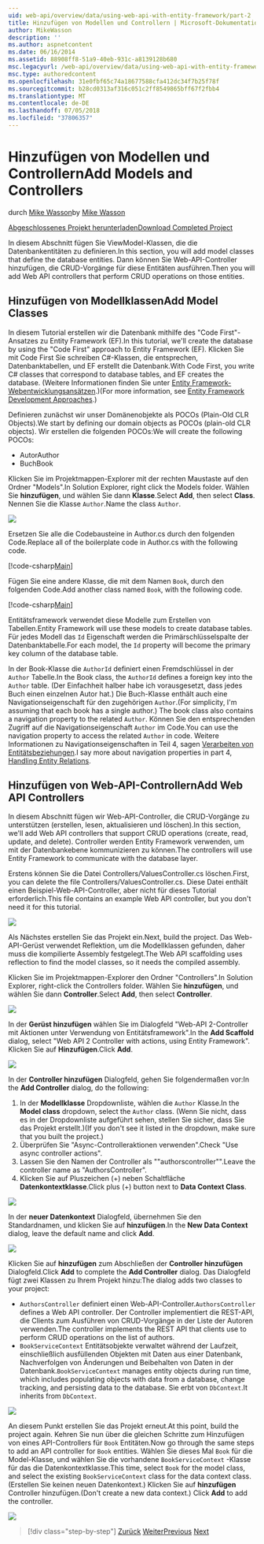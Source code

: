 ```yaml
---
uid: web-api/overview/data/using-web-api-with-entity-framework/part-2
title: Hinzufügen von Modellen und Controllern | Microsoft-Dokumentation
author: MikeWasson
description: ''
ms.author: aspnetcontent
ms.date: 06/16/2014
ms.assetid: 88908ff8-51a9-40eb-931c-a8139128b680
msc.legacyurl: /web-api/overview/data/using-web-api-with-entity-framework/part-2
msc.type: authoredcontent
ms.openlocfilehash: 31e0fbf65c74a18677588cfa412dc34f7b25f78f
ms.sourcegitcommit: b28cd0313af316c051c2ff8549865bff67f2fbb4
ms.translationtype: MT
ms.contentlocale: de-DE
ms.lasthandoff: 07/05/2018
ms.locfileid: "37806357"
---
```

<a name="add-models-and-controllers"></a><span data-ttu-id="1528d-102">Hinzufügen von Modellen und Controllern</span><span class="sxs-lookup"><span data-stu-id="1528d-102">Add Models and Controllers</span></span>
====================
<span data-ttu-id="1528d-103">durch [Mike Wasson](https://github.com/MikeWasson)</span><span class="sxs-lookup"><span data-stu-id="1528d-103">by [Mike Wasson](https://github.com/MikeWasson)</span></span>

[<span data-ttu-id="1528d-104">Abgeschlossenes Projekt herunterladen</span><span class="sxs-lookup"><span data-stu-id="1528d-104">Download Completed Project</span></span>](https://github.com/MikeWasson/BookService)

<span data-ttu-id="1528d-105">In diesem Abschnitt fügen Sie ViewModel-Klassen, die die Datenbankentitäten zu definieren.</span><span class="sxs-lookup"><span data-stu-id="1528d-105">In this section, you will add model classes that define the database entities.</span></span> <span data-ttu-id="1528d-106">Dann können Sie Web-API-Controller hinzufügen, die CRUD-Vorgänge für diese Entitäten ausführen.</span><span class="sxs-lookup"><span data-stu-id="1528d-106">Then you will add Web API controllers that perform CRUD operations on those entities.</span></span>

## <a name="add-model-classes"></a><span data-ttu-id="1528d-107">Hinzufügen von Modellklassen</span><span class="sxs-lookup"><span data-stu-id="1528d-107">Add Model Classes</span></span>

<span data-ttu-id="1528d-108">In diesem Tutorial erstellen wir die Datenbank mithilfe des "Code First"-Ansatzes zu Entity Framework (EF).</span><span class="sxs-lookup"><span data-stu-id="1528d-108">In this tutorial, we'll create the database by using the "Code First" approach to Entity Framework (EF).</span></span> <span data-ttu-id="1528d-109">Klicken Sie mit Code First Sie schreiben C#-Klassen, die entsprechen, Datenbanktabellen, und EF erstellt die Datenbank.</span><span class="sxs-lookup"><span data-stu-id="1528d-109">With Code First, you write C# classes that correspond to database tables, and EF creates the database.</span></span> <span data-ttu-id="1528d-110">(Weitere Informationen finden Sie unter [Entity Framework-Webentwicklungsansätzen](https://msdn.microsoft.com/library/ms178359%28v=vs.110%29.aspx#dbfmfcf).)</span><span class="sxs-lookup"><span data-stu-id="1528d-110">(For more information, see [Entity Framework Development Approaches](https://msdn.microsoft.com/library/ms178359%28v=vs.110%29.aspx#dbfmfcf).)</span></span>

<span data-ttu-id="1528d-111">Definieren zunächst wir unser Domänenobjekte als POCOs (Plain-Old CLR Objects).</span><span class="sxs-lookup"><span data-stu-id="1528d-111">We start by defining our domain objects as POCOs (plain-old CLR objects).</span></span> <span data-ttu-id="1528d-112">Wir erstellen die folgenden POCOs:</span><span class="sxs-lookup"><span data-stu-id="1528d-112">We will create the following POCOs:</span></span>

- <span data-ttu-id="1528d-113">Autor</span><span class="sxs-lookup"><span data-stu-id="1528d-113">Author</span></span>
- <span data-ttu-id="1528d-114">Buch</span><span class="sxs-lookup"><span data-stu-id="1528d-114">Book</span></span>

<span data-ttu-id="1528d-115">Klicken Sie im Projektmappen-Explorer mit der rechten Maustaste auf den Ordner "Models".</span><span class="sxs-lookup"><span data-stu-id="1528d-115">In Solution Explorer, right click the Models folder.</span></span> <span data-ttu-id="1528d-116">Wählen Sie **hinzufügen**, und wählen Sie dann **Klasse**.</span><span class="sxs-lookup"><span data-stu-id="1528d-116">Select **Add**, then select **Class**.</span></span> <span data-ttu-id="1528d-117">Nennen Sie die Klasse `Author`.</span><span class="sxs-lookup"><span data-stu-id="1528d-117">Name the class `Author`.</span></span>

![](part-2/_static/image1.png)

<span data-ttu-id="1528d-118">Ersetzen Sie alle die Codebausteine in Author.cs durch den folgenden Code.</span><span class="sxs-lookup"><span data-stu-id="1528d-118">Replace all of the boilerplate code in Author.cs with the following code.</span></span>

[!code-csharp[Main](part-2/samples/sample1.cs)]

<span data-ttu-id="1528d-119">Fügen Sie eine andere Klasse, die mit dem Namen `Book`, durch den folgenden Code.</span><span class="sxs-lookup"><span data-stu-id="1528d-119">Add another class named `Book`, with the following code.</span></span>

[!code-csharp[Main](part-2/samples/sample2.cs)]

<span data-ttu-id="1528d-120">Entitätsframework verwendet diese Modelle zum Erstellen von Tabellen.</span><span class="sxs-lookup"><span data-stu-id="1528d-120">Entity Framework will use these models to create database tables.</span></span> <span data-ttu-id="1528d-121">Für jedes Modell das `Id` Eigenschaft werden die Primärschlüsselspalte der Datenbanktabelle.</span><span class="sxs-lookup"><span data-stu-id="1528d-121">For each model, the `Id` property will become the primary key column of the database table.</span></span>

<span data-ttu-id="1528d-122">In der Book-Klasse die `AuthorId` definiert einen Fremdschlüssel in der `Author` Tabelle.</span><span class="sxs-lookup"><span data-stu-id="1528d-122">In the Book class, the `AuthorId` defines a foreign key into the `Author` table.</span></span> <span data-ttu-id="1528d-123">(Der Einfachheit halber habe ich vorausgesetzt, dass jedes Buch einen einzelnen Autor hat.) Die Buch-Klasse enthält auch eine Navigationseigenschaft für den zugehörigen `Author`.</span><span class="sxs-lookup"><span data-stu-id="1528d-123">(For simplicity, I'm assuming that each book has a single author.) The book class also contains a navigation property to the related `Author`.</span></span> <span data-ttu-id="1528d-124">Können Sie den entsprechenden Zugriff auf die Navigationseigenschaft `Author` im Code.</span><span class="sxs-lookup"><span data-stu-id="1528d-124">You can use the navigation property to access the related `Author` in code.</span></span> <span data-ttu-id="1528d-125">Weitere Informationen zu Navigationseigenschaften in Teil 4, sagen [Verarbeiten von Entitätsbeziehungen](part-4.md).</span><span class="sxs-lookup"><span data-stu-id="1528d-125">I say more about navigation properties in part 4, [Handling Entity Relations](part-4.md).</span></span>

## <a name="add-web-api-controllers"></a><span data-ttu-id="1528d-126">Hinzufügen von Web-API-Controllern</span><span class="sxs-lookup"><span data-stu-id="1528d-126">Add Web API Controllers</span></span>

<span data-ttu-id="1528d-127">In diesem Abschnitt fügen wir Web-API-Controller, die CRUD-Vorgänge zu unterstützen (erstellen, lesen, aktualisieren und löschen).</span><span class="sxs-lookup"><span data-stu-id="1528d-127">In this section, we'll add Web API controllers that support CRUD operations (create, read, update, and delete).</span></span> <span data-ttu-id="1528d-128">Controller werden Entity Framework verwenden, um mit der Datenbankebene kommunizieren zu können.</span><span class="sxs-lookup"><span data-stu-id="1528d-128">The controllers will use Entity Framework to communicate with the database layer.</span></span>

<span data-ttu-id="1528d-129">Erstens können Sie die Datei Controllers/ValuesController.cs löschen.</span><span class="sxs-lookup"><span data-stu-id="1528d-129">First, you can delete the file Controllers/ValuesController.cs.</span></span> <span data-ttu-id="1528d-130">Diese Datei enthält einen Beispiel-Web-API-Controller, aber nicht für dieses Tutorial erforderlich.</span><span class="sxs-lookup"><span data-stu-id="1528d-130">This file contains an example Web API controller, but you don't need it for this tutorial.</span></span>

![](part-2/_static/image2.png)

<span data-ttu-id="1528d-131">Als Nächstes erstellen Sie das Projekt ein.</span><span class="sxs-lookup"><span data-stu-id="1528d-131">Next, build the project.</span></span> <span data-ttu-id="1528d-132">Das Web-API-Gerüst verwendet Reflektion, um die Modellklassen gefunden, daher muss die kompilierte Assembly festgelegt.</span><span class="sxs-lookup"><span data-stu-id="1528d-132">The Web API scaffolding uses reflection to find the model classes, so it needs the compiled assembly.</span></span>

<span data-ttu-id="1528d-133">Klicken Sie im Projektmappen-Explorer den Ordner "Controllers".</span><span class="sxs-lookup"><span data-stu-id="1528d-133">In Solution Explorer, right-click the Controllers folder.</span></span> <span data-ttu-id="1528d-134">Wählen Sie **hinzufügen**, und wählen Sie dann **Controller**.</span><span class="sxs-lookup"><span data-stu-id="1528d-134">Select **Add**, then select **Controller**.</span></span>

![](part-2/_static/image3.png)

<span data-ttu-id="1528d-135">In der **Gerüst hinzufügen** wählen Sie im Dialogfeld "Web-API 2-Controller mit Aktionen unter Verwendung von Entitätsframework".</span><span class="sxs-lookup"><span data-stu-id="1528d-135">In the **Add Scaffold** dialog, select "Web API 2 Controller with actions, using Entity Framework".</span></span> <span data-ttu-id="1528d-136">Klicken Sie auf **Hinzufügen**.</span><span class="sxs-lookup"><span data-stu-id="1528d-136">Click **Add**.</span></span>

![](part-2/_static/image4.png)

<span data-ttu-id="1528d-137">In der **Controller hinzufügen** Dialogfeld, gehen Sie folgendermaßen vor:</span><span class="sxs-lookup"><span data-stu-id="1528d-137">In the **Add Controller** dialog, do the following:</span></span>

1. <span data-ttu-id="1528d-138">In der **Modellklasse** Dropdownliste, wählen die `Author` Klasse.</span><span class="sxs-lookup"><span data-stu-id="1528d-138">In the **Model class** dropdown, select the `Author` class.</span></span> <span data-ttu-id="1528d-139">(Wenn Sie nicht, dass es in der Dropdownliste aufgeführt sehen, stellen Sie sicher, dass Sie das Projekt erstellt.)</span><span class="sxs-lookup"><span data-stu-id="1528d-139">(If you don't see it listed in the dropdown, make sure that you built the project.)</span></span>
2. <span data-ttu-id="1528d-140">Überprüfen Sie "Async-Controlleraktionen verwenden".</span><span class="sxs-lookup"><span data-stu-id="1528d-140">Check "Use async controller actions".</span></span>
3. <span data-ttu-id="1528d-141">Lassen Sie den Namen der Controller als &quot;"authorscontroller"&quot;.</span><span class="sxs-lookup"><span data-stu-id="1528d-141">Leave the controller name as &quot;AuthorsController&quot;.</span></span>
4. <span data-ttu-id="1528d-142">Klicken Sie auf Pluszeichen (+) neben Schaltfläche **Datenkontextklasse**.</span><span class="sxs-lookup"><span data-stu-id="1528d-142">Click plus (+) button next to **Data Context Class**.</span></span>

![](part-2/_static/image5.png)

<span data-ttu-id="1528d-143">In der **neuer Datenkontext** Dialogfeld, übernehmen Sie den Standardnamen, und klicken Sie auf **hinzufügen**.</span><span class="sxs-lookup"><span data-stu-id="1528d-143">In the **New Data Context** dialog, leave the default name and click **Add**.</span></span>

![](part-2/_static/image6.png)

<span data-ttu-id="1528d-144">Klicken Sie auf **hinzufügen** zum Abschließen der **Controller hinzufügen** Dialogfeld.</span><span class="sxs-lookup"><span data-stu-id="1528d-144">Click **Add** to complete the **Add Controller** dialog.</span></span> <span data-ttu-id="1528d-145">Das Dialogfeld fügt zwei Klassen zu Ihrem Projekt hinzu:</span><span class="sxs-lookup"><span data-stu-id="1528d-145">The dialog adds two classes to your project:</span></span>

- <span data-ttu-id="1528d-146">`AuthorsController` definiert einen Web-API-Controller.</span><span class="sxs-lookup"><span data-stu-id="1528d-146">`AuthorsController` defines a Web API controller.</span></span> <span data-ttu-id="1528d-147">Der Controller implementiert die REST-API, die Clients zum Ausführen von CRUD-Vorgänge in der Liste der Autoren verwenden.</span><span class="sxs-lookup"><span data-stu-id="1528d-147">The controller implements the REST API that clients use to perform CRUD operations on the list of authors.</span></span>
- <span data-ttu-id="1528d-148">`BookServiceContext` Entitätsobjekte verwaltet während der Laufzeit, einschließlich ausfüllenden Objekten mit Daten aus einer Datenbank, Nachverfolgen von Änderungen und Beibehalten von Daten in der Datenbank.</span><span class="sxs-lookup"><span data-stu-id="1528d-148">`BookServiceContext` manages entity objects during run time, which includes populating objects with data from a database, change tracking, and persisting data to the database.</span></span> <span data-ttu-id="1528d-149">Sie erbt von `DbContext`.</span><span class="sxs-lookup"><span data-stu-id="1528d-149">It inherits from `DbContext`.</span></span>

![](part-2/_static/image7.png)

<span data-ttu-id="1528d-150">An diesem Punkt erstellen Sie das Projekt erneut.</span><span class="sxs-lookup"><span data-stu-id="1528d-150">At this point, build the project again.</span></span> <span data-ttu-id="1528d-151">Kehren Sie nun über die gleichen Schritte zum Hinzufügen von eines API-Controllers für `Book` Entitäten.</span><span class="sxs-lookup"><span data-stu-id="1528d-151">Now go through the same steps to add an API controller for `Book` entities.</span></span> <span data-ttu-id="1528d-152">Wählen Sie dieses Mal `Book` für die Model-Klasse, und wählen Sie die vorhandene `BookServiceContext` -Klasse für das die Datenkontextklasse.</span><span class="sxs-lookup"><span data-stu-id="1528d-152">This time, select `Book` for the model class, and select the existing `BookServiceContext` class for the data context class.</span></span> <span data-ttu-id="1528d-153">(Erstellen Sie keinen neuen Datenkontext.) Klicken Sie auf **hinzufügen** Controller hinzufügen.</span><span class="sxs-lookup"><span data-stu-id="1528d-153">(Don't create a new data context.) Click **Add** to add the controller.</span></span>

![](part-2/_static/image8.png)

> [!div class="step-by-step"]
> <span data-ttu-id="1528d-154">[Zurück](part-1.md)
> [Weiter](part-3.md)</span><span class="sxs-lookup"><span data-stu-id="1528d-154">[Previous](part-1.md)
[Next](part-3.md)</span></span>

